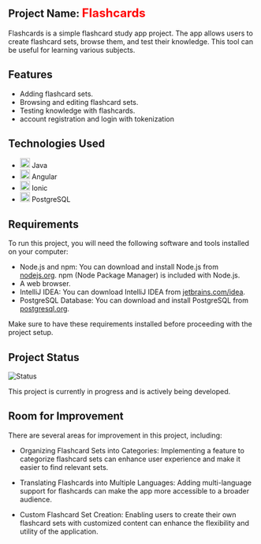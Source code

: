 ## Project Name: <font size="5" color="red">Flashcards</font>



Flashcards is a simple flashcard study app project. The app allows users to create flashcard sets, browse them, and test their knowledge. This tool can be useful for learning various subjects.

## Features

- Adding flashcard sets.
- Browsing and editing flashcard sets.
- Testing knowledge with flashcards.
- account registration and login with tokenization

## Technologies Used

- <img src="https://img.icons8.com/color/48/000000/java-coffee-cup-logo.png" alt="Java" width="20" height="20" /> Java
- <img src="https://img.icons8.com/color/48/000000/angularjs.png" alt="Angular" width="20" height="20" /> Angular
- <img src="https://img.icons8.com/color/48/000000/ionic.png" alt="Ionic" width="20" height="20" /> Ionic
- <img src="https://upload.wikimedia.org/wikipedia/commons/2/29/Postgresql_elephant.svg" alt="PostgreSQL" width="20" height="20" /> PostgreSQL



## Requirements

To run this project, you will need the following software and tools installed on your computer:

- Node.js and npm: You can download and install Node.js from [nodejs.org](https://nodejs.org/). npm (Node Package Manager) is included with Node.js.
- A web browser.
- IntelliJ IDEA: You can download IntelliJ IDEA from [jetbrains.com/idea](https://www.jetbrains.com/idea/).
- PostgreSQL Database: You can download and install PostgreSQL from [postgresql.org](https://www.postgresql.org/).

Make sure to have these requirements installed before proceeding with the project setup.

## Project Status

![Status](https://img.shields.io/badge/Status-In%20Progress-brightgreen)

This project is currently in progress and is actively being developed.

## Room for Improvement

There are several areas for improvement in this project, including:

- Organizing Flashcard Sets into Categories: Implementing a feature to categorize flashcard sets can enhance user experience and make it easier to find relevant sets.

- Translating Flashcards into Multiple Languages: Adding multi-language support for flashcards can make the app more accessible to a broader audience.

- Custom Flashcard Set Creation: Enabling users to create their own flashcard sets with customized content can enhance the flexibility and utility of the application.
